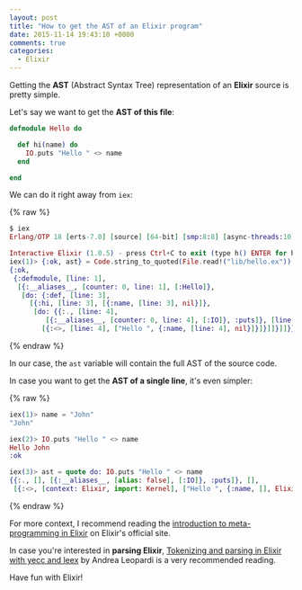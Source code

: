 ```yaml
---
layout: post
title: "How to get the AST of an Elixir program"
date: 2015-11-14 19:43:10 +0000
comments: true
categories:
  - Elixir
---
```


Getting the **AST** (Abstract Syntax Tree) representation of an **Elixir** source is pretty simple.

Let's say we want to get the **AST of this file**:

``` elixir lib/hello.ex
defmodule Hello do

  def hi(name) do
    IO.puts "Hello " <> name
  end

end
```

We can do it right away from `iex`:

{% raw %}
``` elixir
$ iex
Erlang/OTP 18 [erts-7.0] [source] [64-bit] [smp:8:8] [async-threads:10] [kernel-poll:false]

Interactive Elixir (1.0.5) - press Ctrl+C to exit (type h() ENTER for help)
iex(1)> {:ok, ast} = Code.string_to_quoted(File.read!("lib/hello.ex"))
{:ok,
 {:defmodule, [line: 1],
  [{:__aliases__, [counter: 0, line: 1], [:Hello]},
   [do: {:def, [line: 3],
     [{:hi, [line: 3], [{:name, [line: 3], nil}]},
      [do: {{:., [line: 4],
         [{:__aliases__, [counter: 0, line: 4], [:IO]}, :puts]}, [line: 4],
        [{:<>, [line: 4], ["Hello ", {:name, [line: 4], nil}]}]}]]}]]}}
```
{% endraw %}

In our case, the `ast` variable will contain the full AST of the source code.

In case you want to get the **AST of a single line**, it's even simpler:

{% raw %}
``` elixir
iex(1)> name = "John"
"John"

iex(2)> IO.puts "Hello " <> name
Hello John
:ok

iex(3)> ast = quote do: IO.puts "Hello " <> name
{{:., [], [{:__aliases__, [alias: false], [:IO]}, :puts]}, [],
 [{:<>, [context: Elixir, import: Kernel], ["Hello ", {:name, [], Elixir}]}]}
```
 {% endraw %}

For more context, I recommend reading the [introduction to meta-programming in Elixir](https://elixir-lang.org/getting-started/meta/quote-and-unquote.html) on Elixir's official site.

In case you're interested in **parsing Elixir**, [Tokenizing and parsing in Elixir with yecc and leex](https://andrealeopardi.com/posts/tokenizing-and-parsing-in-elixir-using-leex-and-yecc/) by Andrea Leopardi is a very recommended reading.

Have fun with Elixir!
